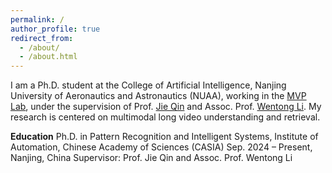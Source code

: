 ```yaml
---
permalink: /
author_profile: true
redirect_from: 
  - /about/
  - /about.html
---
```



I am a Ph.D. student at the College of Artificial Intelligence, Nanjing University of Aeronautics and Astronautics (NUAA), working in the [MVP Lab](http://nuaamvp.cn/), under the supervision of Prof. [Jie Qin](https://scholar.google.com/citations?user=mhPGcuwAAAAJ) and Assoc. Prof. [Wentong Li](https://scholar.google.com/citations?user=MJjM6BcAAAAJ). My research is centered on multimodal long video understanding and retrieval.

**Education**
Ph.D. in Pattern Recognition and Intelligent Systems, Institute of Automation, Chinese Academy of Sciences (CASIA)
Sep. 2024 – Present, Nanjing, China
Supervisor: Prof. Jie Qin and Assoc. Prof. Wentong Li

